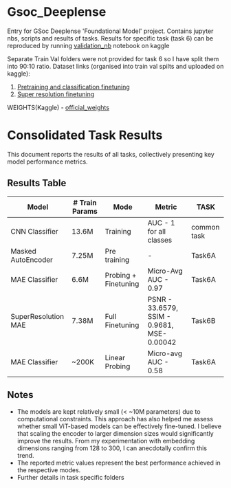 # Gsoc_Deeplense
Entry for GSoc Deeplense 'Foundational Model' project. Contains jupyter nbs, scripts and results of tasks.
Results for specific task (task 6) can be reproduced by running [validation_nb](validation_deeplense_task6.ipynb) notebook on kaggle

Separate Train Val folders were not provided for task 6 so I have split them into 90:10 ratio.
Dataset links (organised into train val spilts and uploaded on kaggle):
1. [Pretraining and classification finetuning](https://www.kaggle.com/datasets/mldtype/masked-autoencoder)
2. [Super resolution finetuning](https://www.kaggle.com/datasets/mldtype/mae-sr-dataset-split/data)

WEIGHTS(Kaggle) - [official_weights](https://www.kaggle.com/datasets/mldtype/weights-ml4sci-all)
# Consolidated Task Results

This document reports the results of all tasks, collectively presenting key model performance metrics.

## Results Table

| Model       | # Train Params | Mode     | Metric |TASK
|------------|---------|---------|--------|-------|
| CNN Classifier   | 13.6M     | Training | AUC - 1 for all classes  | common task
| Masked AutoEncoder    | 7.25M    | Pre training  | -| Task6A
| MAE Classifier    | 6.6M    | Probing + Finetuning| Micro-Avg AUC - 0.97  | Task6A
| SuperResolution MAE    | 7.38M    | Full Finetuning | PSNR - 33.6579, SSIM - 0.9681, MSE- 0.00042 | Task6B
| MAE Classifier    | ~200K    | Linear Probing | Micro-avg AUC - 0.58  | Task6A





## Notes
- The models are kept relatively small (< ~10M parameters) due to computational constraints. This approach has also helped me assess whether small ViT-based models can be effectively fine-tuned. I believe that scaling the encoder to larger dimension sizes would significantly improve the results. From my experimentation with embedding dimensions ranging from 128 to 300, I can anecdotally confirm this trend.
- The reported metric values represent the best performance achieved in the respective modes.
- Further details in task specific folders


